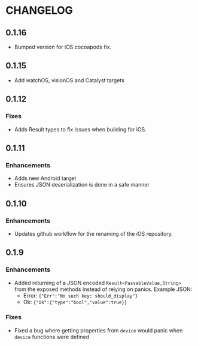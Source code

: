# CHANGELOG

## 0.1.16

- Bumped version for iOS cocoapods fix.

## 0.1.15

- Add watchOS, visionOS and Catalyst targets

## 0.1.12

### Fixes

- Adds Result types to fix issues when building for iOS.

## 0.1.11

### Enhancements

- Adds new Android target
- Ensures JSON deserialization is done in a safe manner

## 0.1.10

### Enhancements

- Updates github workflow for the renaming of the iOS repository.

## 0.1.9

### Enhancements

- Added returning of a JSON encoded `Result<PassableValue,String>` from the exposed methods instead of relying on panics.
  Example JSON:
  - Error: `{"Err":"No such key: should_display"}`
  - Ok: `{"Ok":{"type":"bool","value":true}}`

### Fixes

- Fixed a bug where getting properties from `device` would panic when `device` functions were defined
